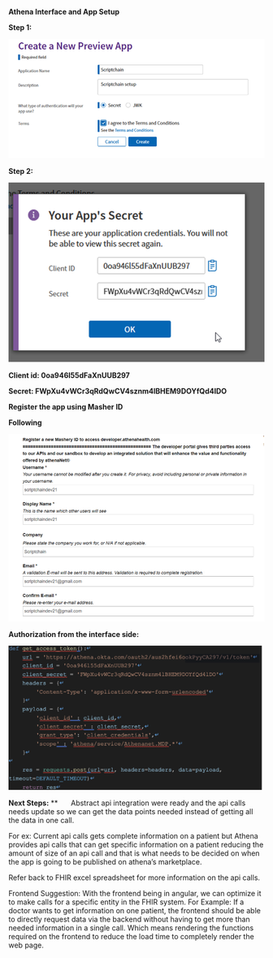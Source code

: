 
**Athena Interface and App Setup**


**Step 1:** 

![alt_text](../Images/AthenaInterface_images/image1.png "image_tooltip")


**Step 2:** 

![alt_text](../Images/AthenaInterface_images/image2.png "image_tooltip")


**Client id: 0oa946l55dFaXnUUB297**

**Secret: FWpXu4vWCr3qRdQwCV4sznm4lBHEM9DOYfQd4lDO**

**Register the app using Masher ID**


**Following** 

![alt_text](../Images/AthenaInterface_images/image3.png "image_tooltip")


**Authorization from the interface side:** 

![alt_text](../Images/AthenaInterface_images/image4.png "image_tooltip")

**Next Steps:** 
**
` 	`Abstract api integration were ready and the api calls needs update so we can get the data points needed instead of getting all the data in one call. 

For ex: Current api calls gets complete information on a patient but Athena provides api calls that can get specific information on a patient reducing the amount of size of an api call and that is what needs to be decided on when the app is going to be published on athena’s marketplace. 

Refer back to FHIR excel spreadsheet for more information on the api calls. 

Frontend Suggestion: With the frontend being in angular, we can optimize it to make calls for a specific entity in the FHIR system. For Example: If a doctor wants to get information on one patient, the frontend should be able to directly request data via the backend without having to get more than needed information in a single call. Which means rendering the functions required on the frontend to reduce the load time to completely render the web page. 
